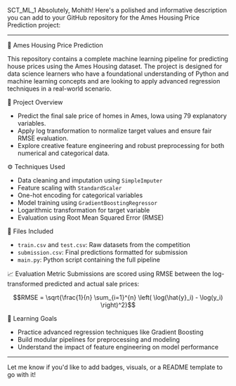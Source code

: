  SCT_ML_1
Absolutely, Mohith! Here's a polished and informative description you can add to your GitHub repository for the Ames Housing Price Prediction project:

---

 🏡 Ames Housing Price Prediction

This repository contains a complete machine learning pipeline for predicting house prices using the Ames Housing dataset. The project is designed for data science learners who have a foundational understanding of Python and machine learning concepts and are looking to apply advanced regression techniques in a real-world scenario.

 📌 Project Overview
- Predict the final sale price of homes in Ames, Iowa using 79 explanatory variables.
- Apply log transformation to normalize target values and ensure fair RMSE evaluation.
- Explore creative feature engineering and robust preprocessing for both numerical and categorical data.

 ⚙️ Techniques Used
- Data cleaning and imputation using `SimpleImputer`
- Feature scaling with `StandardScaler`
- One-hot encoding for categorical variables
- Model training using `GradientBoostingRegressor`
- Logarithmic transformation for target variable
- Evaluation using Root Mean Squared Error (RMSE)

 📁 Files Included
- `train.csv` and `test.csv`: Raw datasets from the competition
- `submission.csv`: Final predictions formatted for submission
- `main.py`: Python script containing the full pipeline

 📈 Evaluation Metric
Submissions are scored using RMSE between the log-transformed predicted and actual sale prices:
```math
RMSE = \sqrt{\frac{1}{n} \sum_{i=1}^{n} \left( \log(\hat{y}_i) - \log(y_i) \right)^2}
```

🧠 Learning Goals
- Practice advanced regression techniques like Gradient Boosting
- Build modular pipelines for preprocessing and modeling
- Understand the impact of feature engineering on model performance

---

Let me know if you'd like to add badges, visuals, or a README template to go with it!
